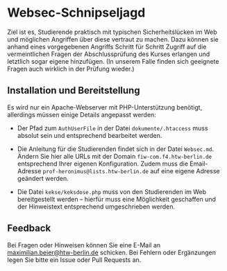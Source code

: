 # Websec-Schnipseljagd

Ziel ist es, Studierende praktisch mit typischen Sicherheitslücken im Web und möglichen Angriffen über diese vertraut zu machen. Dazu können sie anhand eines vorgegebenen Angriffs Schritt für Schritt Zugriff auf die vermeintlichen Fragen der Abschlussprüfung des Kurses erlangen und letztlich sogar eigene hinzufügen. (In unserem Falle finden sich geeignete Fragen auch wirklich in der Prüfung wieder.)


## Installation und Bereitstellung

Es wird nur ein Apache-Webserver mit PHP-Unterstützung benötigt, allerdings müssen einige Details angepasst werden:

- Der Pfad zum `AuthUserFile` in der Datei `dokumente/.htaccess` muss absolut sein und entsprechend bearbeitet werden.

- Die Anleitung für die Studierenden findet sich in der Datei `Websec.md`. Ändern Sie hier alle URLs mit der Domain `fiw-com.f4.htw-berlin.de` entsprechend Ihrer eigenen Konfiguration. Zudem muss die Email-Adresse `prof-heronimus@lists.htw-berlin.de` auf eine eigene Adresse geändert werden.

- Die Datei `kekse/keksdose.php` muss von den Studierenden im Web bereitgestellt werden – hierfür muss eine Möglichkeit geschaffen und der Hinweistext entsprechend umgeschrieben werden.


## Feedback

Bei Fragen oder Hinweisen können Sie eine E-Mail an maximilian.beier@htw-berlin.de schicken. Bei Fehlern oder Ergänzungen legen Sie bitte ein Issue oder Pull Requests an.
